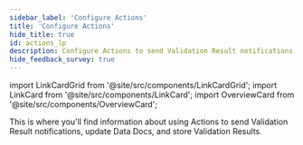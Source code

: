 ```yaml
---
sidebar_label: 'Configure Actions'
title: 'Configure Actions'
hide_title: true
id: actions_lp
description: Configure Actions to send Validation Result notifications, update Data Docs, and store Validation Results.
hide_feedback_survey: true
---
```


import LinkCardGrid from '@site/src/components/LinkCardGrid';
import LinkCard from '@site/src/components/LinkCard';
import OverviewCard from '@site/src/components/OverviewCard';

<OverviewCard title={frontMatter.title}>
  This is where you'll find information about using Actions to send Validation Result notifications, update Data Docs, and store Validation Results.
</OverviewCard>

<LinkCardGrid>
  <LinkCard topIcon label="Trigger Email as an Action" description="Create an Action that sends an email with Validation Result information, including Validation success or failure" to="/docs/oss/guides/validation/validation_actions/how_to_trigger_email_as_a_validation_action" icon="/img/email_action_icon.svg" />
  <LinkCard topIcon label="Collect OpenLineage metadata" description="Use an Action to emit results to an OpenLineage backend" to="/docs/oss/guides/validation/validation_actions/how_to_collect_openlineage_metadata_using_a_validation_action" icon="/img/metadata_icon.svg" />
  <LinkCard topIcon label="Trigger Opsgenie notifications" description="Use an Action to create Opsgenie alert notifications" to="/docs/oss/guides/validation/validation_actions/how_to_trigger_opsgenie_notifications_as_a_validation_action" icon="/img/opsgenie_icon.svg" />
  <LinkCard topIcon label="Trigger Slack notifications" description="Use an Action to create Slack notifications for Validation Results" to="/docs/oss/guides/validation/validation_actions/how_to_trigger_slack_notifications_as_a_validation_action" icon="/img/slack_icon.svg" />
  <LinkCard topIcon label="Get Data Docs URLs for use in custom Validation Actions" description="Create a custom Validation Action that includes a link to Data Docs" to="/docs/oss/guides/validation/advanced/how_to_get_data_docs_urls_for_custom_validation_actions" icon="/img/data_doc_link_icon.svg" />
</LinkCardGrid>